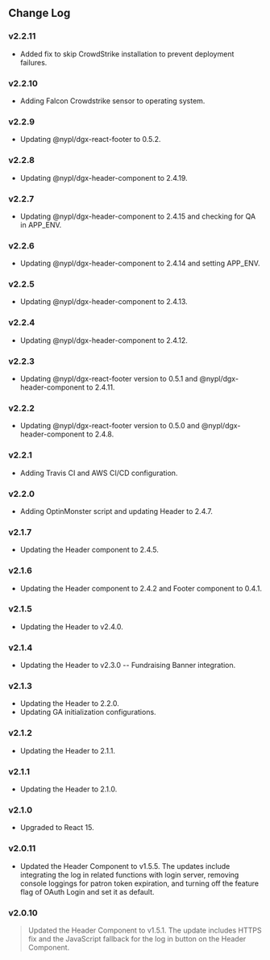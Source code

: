 ## Change Log

### v2.2.11
- Added fix to skip CrowdStrike installation to prevent deployment failures.

### v2.2.10
- Adding Falcon Crowdstrike sensor to operating system.

### v2.2.9
- Updating @nypl/dgx-react-footer to 0.5.2.


### v2.2.8
- Updating @nypl/dgx-header-component to 2.4.19.

### v2.2.7
- Updating @nypl/dgx-header-component to 2.4.15 and checking for QA in APP_ENV.

### v2.2.6
- Updating @nypl/dgx-header-component to 2.4.14 and setting APP_ENV.

### v2.2.5
- Updating @nypl/dgx-header-component to 2.4.13.

### v2.2.4
- Updating @nypl/dgx-header-component to 2.4.12.

### v2.2.3
- Updating @nypl/dgx-react-footer version to 0.5.1 and @nypl/dgx-header-component to 2.4.11.

### v2.2.2
- Updating @nypl/dgx-react-footer version to 0.5.0 and @nypl/dgx-header-component to 2.4.8.

### v2.2.1
- Adding Travis CI and AWS CI/CD configuration.

### v2.2.0
- Adding OptinMonster script and updating Header to 2.4.7.

### v2.1.7
- Updating the Header component to 2.4.5.

### v2.1.6
- Updating the Header component to 2.4.2 and Footer component to 0.4.1.

### v2.1.5
- Updating the Header to v2.4.0.

### v2.1.4
- Updating the Header to v2.3.0 -- Fundraising Banner integration.

### v2.1.3
- Updating the Header to 2.2.0.
- Updating GA initialization configurations.

### v2.1.2
- Updating the Header to 2.1.1.

### v2.1.1
- Updating the Header to 2.1.0.

### v2.1.0
- Upgraded to React 15.

### v2.0.11
- Updated the Header Component to v1.5.5. The updates include integrating the log in related functions with login server, removing console loggings for patron token expiration, and turning off the feature flag of OAuth Login and set it as default.

### v2.0.10
> Updated the Header Component to v1.5.1. The update includes HTTPS fix and the JavaScript fallback for the log in button on the Header Component.
